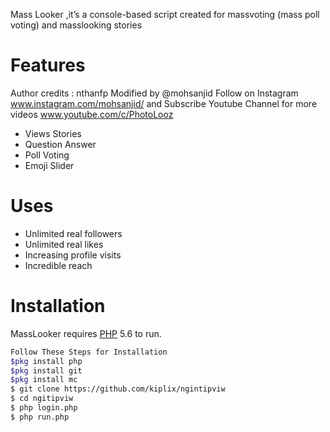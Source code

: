 



Mass Looker ,it’s a console-based script created for massvoting (mass poll voting) and masslooking stories

# Features
 Author credits : nthanfp
 Modified by @mohsanjid Follow on Instagram www.instagram.com/mohsanjid/ and
 Subscribe Youtube Channel for more videos www.youtube.com/c/PhotoLooz

  - Views Stories
  - Question Answer
  - Poll Voting
  - Emoji Slider
  
# Uses 
   - Unlimited real followers
   - Unlimited real likes
   - Increasing profile visits
   - Incredible reach
   
# Installation

MassLooker requires [PHP](https://www.php.net/) 5.6 to run.

```sh
Follow These Steps for Installation
$pkg install php
$pkg install git
$pkg install mc
$ git clone https://github.com/kiplix/ngintipviw
$ cd ngitipviw
$ php login.php
$ php run.php
```

